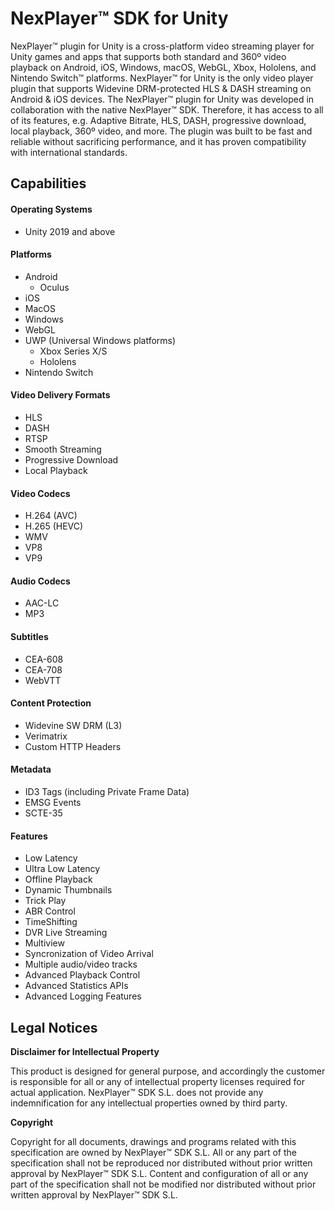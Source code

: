 # NexPlayer™ SDK for Unity

NexPlayer™ plugin for Unity is a cross-platform video streaming player for Unity games and apps that supports both standard and 360º video playback on Android, iOS, Windows, macOS, WebGL, Xbox, Hololens, and Nintendo Switch™ platforms. NexPlayer™ for Unity is the only video player plugin that supports Widevine DRM-protected HLS & DASH streaming on Android & iOS devices. The NexPlayer™ plugin for Unity was developed in collaboration with the native NexPlayer™ SDK. Therefore, it has access to all of its features, e.g. Adaptive Bitrate, HLS, DASH, progressive download, local playback, 360º video, and more. The plugin was built to be fast and reliable without sacrificing performance, and it has proven compatibility with international standards.

## Capabilities

#### Operating Systems

- Unity 2019 and above

#### Platforms

- Android
 	- Oculus
- iOS
- MacOS
- Windows
- WebGL
- UWP (Universal Windows platforms)
	- Xbox Series X/S
	- Hololens
- Nintendo Switch

#### Video Delivery Formats

- HLS
- DASH
- RTSP
- Smooth Streaming
- Progressive Download
- Local Playback

#### Video Codecs

- H.264 (AVC)
- H.265 (HEVC)
- WMV
- VP8
- VP9

#### Audio Codecs

- AAC-LC
- MP3

#### Subtitles

- CEA-608
- CEA-708
- WebVTT

#### Content Protection

- Widevine SW DRM (L3)
- Verimatrix
- Custom HTTP Headers

#### Metadata

- ID3 Tags (including Private Frame Data)
- EMSG Events
- SCTE-35

#### Features

- Low Latency
- Ultra Low Latency
- Offline Playback
- Dynamic Thumbnails
- Trick Play
- ABR Control
- TimeShifting 
- DVR Live Streaming
- Multiview
- Syncronization of Video Arrival
- Multiple audio/video tracks
- Advanced Playback Control
- Advanced Statistics APIs
- Advanced Logging Features

## Legal Notices

**Disclaimer for Intellectual Property**

This product is designed for general purpose, and accordingly the customer is responsible for all or any of intellectual property licenses required for actual application. NexPlayer™ SDK S.L. does not provide any indemnification for any intellectual properties owned by third party.

**Copyright**

Copyright for all documents, drawings and programs related with this specification are owned by NexPlayer™ SDK S.L. All or any part of the specification shall not be reproduced nor distributed without prior written approval by NexPlayer™ SDK S.L. Content and configuration of all or any part of the specification shall not be modified nor distributed without prior written approval by NexPlayer™ SDK S.L.
